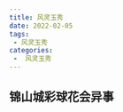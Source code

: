 ```yaml
---
title: 风灵玉秀
date: 2022-02-05
tags:
 - 风灵玉秀
categories:
 -  风灵玉秀
---
```


## 锦山城彩球花会异事
<img src="https://asushiny.oss-cn-guangzhou.aliyuncs.com/images/flyx.jpg" alt class="medium-zoom-image">
